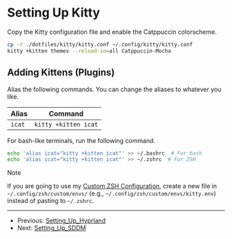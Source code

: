 # Setting Up Kitty

Copy the Kitty configuration file and enable the Catppuccin colorscheme.

```bash
cp -r ./dotfiles/kitty/kitty.conf ~/.config/kitty/kitty.conf
kitty +kitten themes --reload-in=all Catppuccin-Mocha
```

## Adding Kittens (Plugins)

Alias the following commands. You can change the aliases to whatever you like.

| Alias  | Command              |
| ------ | -------------------- |
| `icat` | `kitty +kitten icat` |

For bash-like terminals, run the following command.

```bash
echo 'alias icat="kitty +kitten icat"' >> ~/.bashrc  # For bash
echo 'alias icat="kitty +kitten icat"' >> ~/.zshrc  # For ZSH
```

> [!NOTE]
> 
> If you are going to use my [Custom ZSH Configuration](https://github.com/SetupGuides/ZSH), create a new file in `~/.config/zsh/custom/envs/` (e.g., `~/.config/zsh/custom/envs/kitty.env`) instead of pasting to `~/.zshrc`.

---

- Previous: [Setting_Up_Hyprland](Setting_Up_Hyprland.md)
- Next: [Setting_Up_SDDM](Setting_Up_SDDM.md)
